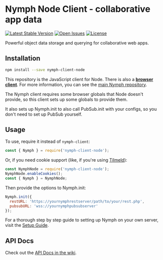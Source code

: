 # Nymph Node Client - collaborative app data

[![Latest Stable Version](https://img.shields.io/npm/v/nymph-client-node.svg)](https://www.npmjs.com/package/nymph-client-node) [![Open Issues](https://img.shields.io/github/issues/sciactive/nymph-client-node.svg)](https://github.com/sciactive/nymph-client-node/issues) [![License](https://img.shields.io/github/license/sciactive/nymph-client-node.svg)]()

Powerful object data storage and querying for collaborative web apps.

## Installation

```sh
npm install --save nymph-client-node
```

This repository is the JavaScript client for Node. There is also a **[browser client](https://github.com/sciactive/nymph-client)**.  For more information, you can see the [main Nymph repository](https://github.com/sciactive/nymph).

The Nymph client requires some browser globals that Node doesn't provide, so this client sets up some globals to provide them.

It also sets up Nymph.init to also call PubSub.init with your configs, so you don't need to set up PubSub yourself.

## Usage

To use, require it instead of `nymph-client`:

```js
const { Nymph } = require('nymph-client-node');
```

Or, if you need cookie support (like, if you're using [Tilmeld](http://tilmeld.org/)):

```js
const NymphNode = require('nymph-client-node');
NymphNode.enableCookies();
const { Nymph } = NymphNode;
```

Then provide the options to Nymph.init:

```js
Nymph.init({
  restURL: 'https://yournymphrestserver/path/to/your/rest.php',
  pubsubURL: 'wss://yournymphpubsubserver'
});
```

For a thorough step by step guide to setting up Nymph on your own server, visit the [Setup Guide](https://github.com/sciactive/nymph/wiki/Setup-Guide).

## API Docs

Check out the [API Docs in the wiki](https://github.com/sciactive/nymph/wiki/API-Docs).

